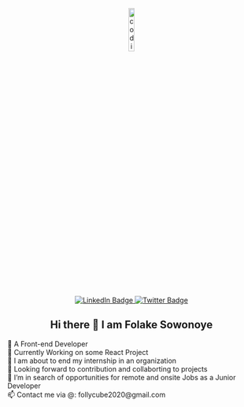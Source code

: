 <div id="header" align="center">
  <img src="https://fastlane.tech/wp-content/uploads/2020/01/Zero-Code.gif" alt="coding gif" width="15%"/>
  <div id="badges">
  <a href="https://www.linkedin.com/in/folake-sowonoye-06857719a/">
    <img src="https://img.shields.io/badge/LinkedIn-blue?style=for-the-badge&logo=linkedin&logoColor=white" alt="LinkedIn Badge"/>
  </a>
  <a href="https://twitter.com/SowonoyeO">
    <img src="https://img.shields.io/badge/Twitter-blue?style=for-the-badge&logo=twitter&logoColor=white" alt="Twitter Badge"/>
  </a>
  </div>
   <h2>Hi there 👋 I am Folake Sowonoye</h1>
  <div align="left">
    <p>🌱 A Front-end Developer <br>
    🌱 Currently Working on some React Project<br>
    🔭 I am about to end my internship in an organization<br>
    👯 Looking forward to contribution and collaborting to projects<br>
    🤔 I’m in search of opportunities for remote and onsite Jobs as a Junior Developer <br>
    📫 Contact me via @: follycube2020@gmail.com </p>
  </div>
</div>
